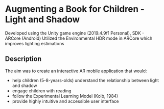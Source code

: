 # Augmenting a Book for Children - Light and Shadow

Developed using the Unity game engine (2019.4.9f1 Personal), SDK - ARCore (Android)
Utilized the Environmental HDR mode in ARCore which improves lighting estimations

## Description

The aim was to create an interactive AR mobile application that would:
- help children (5-8-years-olds)  understand the relationship between light and shadow
- engage children with reading
- follow the Experimental Learning Model (Kolb, 1984)
- provide highly intuitive and accessible user interface
